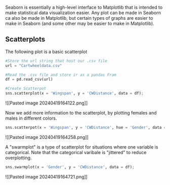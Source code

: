 Seaborn is essentially a high-level interface to Matplotlib that is intended to make statistical data visualization easier. Any plot can be made in Seaborn ca also be made in Matplotlib, but certain types of graphs are easier to make in Seaborn (and some other may be easier to make in Matplotlib).

## Scatterplots
The following plot is a basic scatterplot
```Python
#Store the url string that host our .csv file
url = "Cartwheeldata.csv"

#Read the .csv file and store ir as a pandas Fram
df = pd.read_csv(url)

#Create Scatterpot
sns.scatterplot(x = 'Wingspan', y = 'CWDistance', data = df);

```
![[Pasted image 20240419164122.png]]

Now we add more information to the scatterplot, by plotting females and males in different colors.

```Python 
sns.scatterpot(x = 'Wingspan', y = 'CWDistance', hue = 'Gender', data = df);
```
![[Pasted image 20240419164258.png]]

A "swarmplot" is a type of scatterplot for situations where one variable is categorical. Note that the categorical varibale is "jittered" to reduce overplotting.

```Python
sns.swarmplot(x = 'Gender', y = 'CWDistance', data = df);
```
![[Pasted image 20240419164721.png]]

